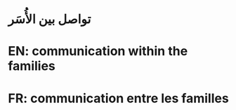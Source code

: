 # تواصل بين الأُسَر

# EN: communication within the families

# FR: communication entre les familles
